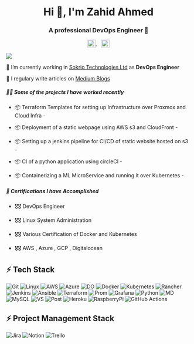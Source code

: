 <h1 align="center">Hi 👋, I'm Zahid Ahmed</h1>
<h3 align="center">A professional DevOps Engineer 🚀</h3>

<p align="center">
<a href="https://linkedin.com/in/" target="blank">
  <img align="center" src="https://cdn.jsdelivr.net/npm/simple-icons@3/icons/linkedin.svg" alt="yatharth7" width="22px" />
</a>
  &nbsp;&nbsp;
<a href="https://stackoverflow.com/" target="blank">
  <img align="center" src="https://cdn.jsdelivr.net/npm/simple-icons@3/icons/stackoverflow.svg" alt="yatharth7" width="22px" />
</a>

![](https://komarev.com/ghpvc/?username=yatharth0045&style=flat-square&color=blue)

🏢 I’m currently working in [Sokrio Technologies Ltd](https://www.sokrio.com/) as **DevOps Engineer**

📝 I regulary write articles on [Medium Blogs](https://medium.com/@iamzahid)


##### 👨‍💻 Some of the projects I have worked recently

- 📦 Terraform Templates for setting up Infrastructure over Proxmox and Cloud Infra -

- 📦 Deployment of a static webpage using AWS s3 and CloudFront -

- 📦 Setting up a jenkins pipeline for CI/CD of static website hosted on s3 -

- 📦 CI of a python application using circleCI -

- 📦 Containerizing a ML MicroService and running it over Kubernetes -


##### 🧾 Certifications I have Accomplished

- 🎖🎖 DevOps Engineer

- 🎖🎖 Linux System Administration

- 🎖🎖 Various Certification of Docker and Kubernetes

- 🎖🎖 AWS , Azure , GCP , Digitalocean 

## ⚡ Tech Stack
![Git](https://img.shields.io/badge/GIT-E44C30?style=for-the-badge&logo=git&logoColor=white)
![Linux](https://img.shields.io/badge/Linux-FCC624?style=for-the-badge&logo=linux&logoColor=black)
![AWS](https://img.shields.io/badge/Amazon_AWS-FF9900?style=for-the-badge&logo=amazonaws&logoColor=white)
![Azure](https://img.shields.io/badge/Azure%20DevOps-0078D7.svg?style=for-the-badge&logo=Azure-DevOps&logoColor=white)
![DO](https://img.shields.io/badge/Digital_Ocean-0080FF?style=for-the-badge&logo=DigitalOcean&logoColor=white)
![Docker](https://img.shields.io/badge/docker-%230db7ed.svg?style=for-the-badge&logo=docker&logoColor=white)
![Kubernetes](https://img.shields.io/badge/kubernetes-%23326ce5.svg?style=for-the-badge&logo=kubernetes&logoColor=white)
![Rancher](https://img.shields.io/badge/rancher-%230075A8.svg?style=for-the-badge&logo=rancher&logoColor=white)
![Jenkins](https://img.shields.io/badge/Jenkins-D24939?style=for-the-badge&logo=Jenkins&logoColor=white)
![Ansible](https://img.shields.io/badge/ansible-%231A1918.svg?style=for-the-badge&logo=ansible&logoColor=white)
![Terraform](https://img.shields.io/badge/terraform-%235835CC.svg?style=for-the-badge&logo=terraform&logoColor=white)
![Prom](https://img.shields.io/badge/Prometheus-E6522C?style=for-the-badge&logo=Prometheus&logoColor=white)
![Grafana](https://img.shields.io/badge/grafana-%23F46800.svg?style=for-the-badge&logo=grafana&logoColor=white)
![Python](https://img.shields.io/badge/-Python-000?style=for-the-badge&logo=python)
![MD](https://img.shields.io/badge/Markdown-000000?style=for-the-badge&logo=markdown&logoColor=white)
![MySQL](	https://img.shields.io/badge/MySQL-00000F?style=for-the-badge&logo=mysql&logoColor=white)
![VS](https://img.shields.io/badge/Visual_Studio_Code-0078D4?style=for-the-badge&logo=visual%20studio%20code&logoColor=white)
![Post](https://img.shields.io/badge/Postman-FF6C37?style=for-the-badge&logo=postman&logoColor=white)
![Heroku](https://img.shields.io/badge/Heroku-430098?style=for-the-badge&logo=heroku&logoColor=white)
![RaspberryPi](https://img.shields.io/badge/-Raspberry%20Pi-C51A4A?style=for-the-badge&logo=Raspberry-Pi)
![GitHub Actions](https://img.shields.io/badge/GitHub%20Actions-2088FF.svg?style=for-the-badge&logo=GitHub-Actions&logoColor=white)

## ⚡ Project Management Stack
![Jira](https://img.shields.io/badge/-Jira-000?&style=for-the-badge&logo=Jira-Software&logoColor=0052CC)
![Notion](https://img.shields.io/badge/Notion-000000.svg?style=for-the-badge&logo=Notion&logoColor=white)
![Trello](https://img.shields.io/badge/Trello-0052CC.svg?style=for-the-badge&logo=Trello&logoColor=white)
